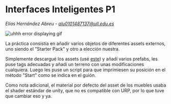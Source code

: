 # Interfaces Inteligentes P1

*Elías Hernández Abreu - alu0101487137@ull.edu.es*

![uhhh error displaying gif](video-demo.gif)

La práctica consistía en añadir varios objetos de diferentes assets externos, uno siendo el "Starter Pack" y otro a elección nuestra.

Simplemente descargué los assets (usé [este](https://assetstore.unity.com/packages/3d/props/furniture/furniture-free-low-poly-asset-pack-by-ithappy-260522)) y añadí varios prefabs, les puse tags adecuadas y añadí un terreno con unas modificaciones cualquiera. Luego les puse un script para que imprimiesen su posición en el método "Start" como se indica en el guión.

Como nota adicional, el material por defecto del asset de los muebles usaba el shader estándar de unity, que no es compatible con URP, por lo que tuve que cambiar eso y ya.
